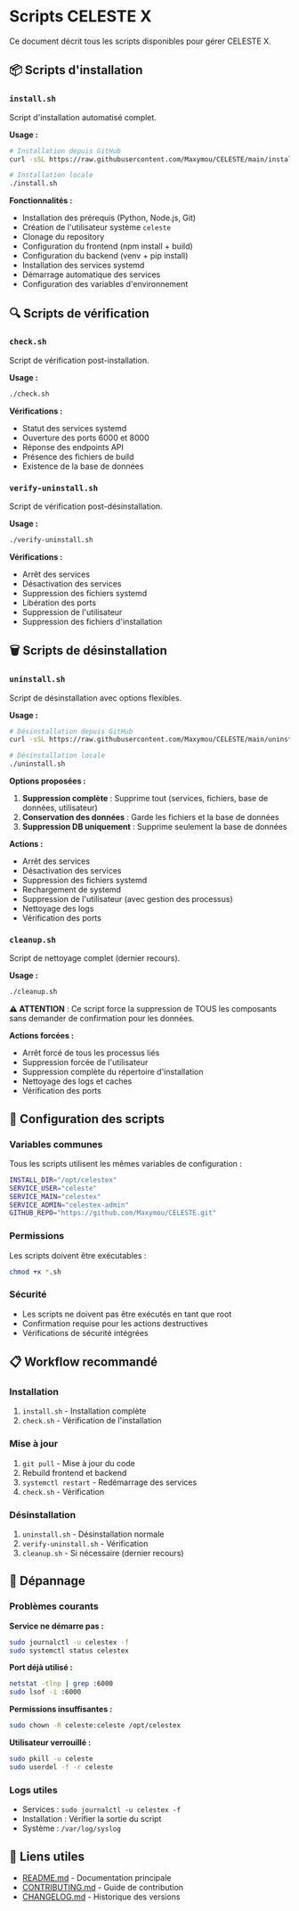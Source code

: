 # Scripts CELESTE X

Ce document décrit tous les scripts disponibles pour gérer CELESTE X.

## 📦 Scripts d'installation

### `install.sh`
Script d'installation automatisé complet.

**Usage :**
```bash
# Installation depuis GitHub
curl -sSL https://raw.githubusercontent.com/Maxymou/CELESTE/main/install.sh | bash

# Installation locale
./install.sh
```

**Fonctionnalités :**
- Installation des prérequis (Python, Node.js, Git)
- Création de l'utilisateur système `celeste`
- Clonage du repository
- Configuration du frontend (npm install + build)
- Configuration du backend (venv + pip install)
- Installation des services systemd
- Démarrage automatique des services
- Configuration des variables d'environnement

## 🔍 Scripts de vérification

### `check.sh`
Script de vérification post-installation.

**Usage :**
```bash
./check.sh
```

**Vérifications :**
- Statut des services systemd
- Ouverture des ports 6000 et 8000
- Réponse des endpoints API
- Présence des fichiers de build
- Existence de la base de données

### `verify-uninstall.sh`
Script de vérification post-désinstallation.

**Usage :**
```bash
./verify-uninstall.sh
```

**Vérifications :**
- Arrêt des services
- Désactivation des services
- Suppression des fichiers systemd
- Libération des ports
- Suppression de l'utilisateur
- Suppression des fichiers d'installation

## 🗑️ Scripts de désinstallation

### `uninstall.sh`
Script de désinstallation avec options flexibles.

**Usage :**
```bash
# Désinstallation depuis GitHub
curl -sSL https://raw.githubusercontent.com/Maxymou/CELESTE/main/uninstall.sh | bash

# Désinstallation locale
./uninstall.sh
```

**Options proposées :**
1. **Suppression complète** : Supprime tout (services, fichiers, base de données, utilisateur)
2. **Conservation des données** : Garde les fichiers et la base de données
3. **Suppression DB uniquement** : Supprime seulement la base de données

**Actions :**
- Arrêt des services
- Désactivation des services
- Suppression des fichiers systemd
- Rechargement de systemd
- Suppression de l'utilisateur (avec gestion des processus)
- Nettoyage des logs
- Vérification des ports

### `cleanup.sh`
Script de nettoyage complet (dernier recours).

**Usage :**
```bash
./cleanup.sh
```

**⚠️ ATTENTION** : Ce script force la suppression de TOUS les composants sans demander de confirmation pour les données.

**Actions forcées :**
- Arrêt forcé de tous les processus liés
- Suppression forcée de l'utilisateur
- Suppression complète du répertoire d'installation
- Nettoyage des logs et caches
- Vérification des ports

## 🔧 Configuration des scripts

### Variables communes
Tous les scripts utilisent les mêmes variables de configuration :

```bash
INSTALL_DIR="/opt/celestex"
SERVICE_USER="celeste"
SERVICE_MAIN="celestex"
SERVICE_ADMIN="celestex-admin"
GITHUB_REPO="https://github.com/Maxymou/CELESTE.git"
```

### Permissions
Les scripts doivent être exécutables :
```bash
chmod +x *.sh
```

### Sécurité
- Les scripts ne doivent pas être exécutés en tant que root
- Confirmation requise pour les actions destructives
- Vérifications de sécurité intégrées

## 📋 Workflow recommandé

### Installation
1. `install.sh` - Installation complète
2. `check.sh` - Vérification de l'installation

### Mise à jour
1. `git pull` - Mise à jour du code
2. Rebuild frontend et backend
3. `systemctl restart` - Redémarrage des services
4. `check.sh` - Vérification

### Désinstallation
1. `uninstall.sh` - Désinstallation normale
2. `verify-uninstall.sh` - Vérification
3. `cleanup.sh` - Si nécessaire (dernier recours)

## 🐛 Dépannage

### Problèmes courants

**Service ne démarre pas :**
```bash
sudo journalctl -u celestex -f
sudo systemctl status celestex
```

**Port déjà utilisé :**
```bash
netstat -tlnp | grep :6000
sudo lsof -i :6000
```

**Permissions insuffisantes :**
```bash
sudo chown -R celeste:celeste /opt/celestex
```

**Utilisateur verrouillé :**
```bash
sudo pkill -u celeste
sudo userdel -f -r celeste
```

### Logs utiles
- Services : `sudo journalctl -u celestex -f`
- Installation : Vérifier la sortie du script
- Système : `/var/log/syslog`

## 🔗 Liens utiles

- [README.md](README.md) - Documentation principale
- [CONTRIBUTING.md](CONTRIBUTING.md) - Guide de contribution
- [CHANGELOG.md](CHANGELOG.md) - Historique des versions
